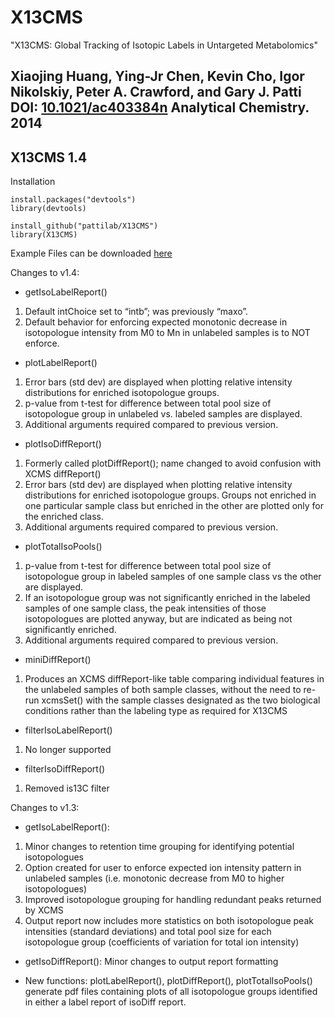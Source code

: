 # X13CMS
"X13CMS: Global Tracking of Isotopic Labels in Untargeted Metabolomics"

Xiaojing Huang, Ying-Jr Chen, Kevin Cho, Igor Nikolskiy, Peter A. Crawford, and Gary J. Patti
DOI: <a href="http://dx.doi.org/10.1021/ac403384n">10.1021/ac403384n</a>
Analytical Chemistry. 2014
------------------------------------------------------------------------------------------------------------------------------------
## X13CMS 1.4
Installation
````
install.packages("devtools")
library(devtools) 

install_github("pattilab/X13CMS")
library(X13CMS) 
````

Example Files can be downloaded <a href="http://pattilab.wustl.edu/download/Example.zip">here</a>

Changes to v1.4:

- getIsoLabelReport()
1) Default intChoice set to “intb”; was previously “maxo”.
2) Default behavior for enforcing expected monotonic decrease in isotopologue intensity from M0 to Mn in unlabeled samples is to NOT enforce.

- plotLabelReport()
1) Error bars (std dev) are displayed when plotting relative intensity distributions for enriched isotopologue groups.
2) p-value from t-test for difference between total pool size of isotopologue group in unlabeled vs. labeled samples are displayed.
3) Additional arguments required compared to previous version.

- plotIsoDiffReport()
1) Formerly called plotDiffReport(); name changed to avoid confusion with XCMS diffReport()
2) Error bars (std dev) are displayed when plotting relative intensity distributions for enriched isotopologue groups. Groups not enriched in one particular sample class but enriched in the other are plotted only for the enriched class.
3) Additional arguments required compared to previous version.

- plotTotalIsoPools()
1) p-value from t-test for difference between total pool size of isotopologue group in labeled samples of one sample class vs the other are displayed.
2) If an isotopologue group was not significantly enriched in the labeled samples of one sample class, the peak intensities of those isotopologues are plotted anyway, but are indicated as being not significantly enriched.
3) Additional arguments required compared to previous version.

- miniDiffReport()
1) Produces an XCMS diffReport-like table comparing individual features in the unlabeled samples of both sample classes, without the need to re-run xcmsSet() with the sample classes designated as the two biological conditions rather than the labeling type as required for X13CMS

- filterIsoLabelReport()
1) No longer supported

- filterIsoDiffReport()
1) Removed is13C filter

Changes to v1.3:

- getIsoLabelReport():
1) Minor changes to retention time grouping for identifying potential isotopologues
2) Option created for user to enforce expected ion intensity pattern in unlabeled samples (i.e. monotonic decrease from M0 to higher isotopologues)
3) Improved isotopologue grouping for handling redundant peaks returned by XCMS
4) Output report now includes more statistics on both isotopologue peak intensities (standard deviations) and total pool size for each isotopologue group (coefficients of variation for total ion intensity)

- getIsoDiffReport(): Minor changes to output report formatting

- New functions: plotLabelReport(), plotDiffReport(), plotTotalIsoPools() generate pdf files containing plots of all isotopologue groups identified in either a label report of isoDiff report.

